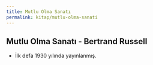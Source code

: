 ```yaml
---
title: Mutlu Olma Sanatı
permalink: kitap/mutlu-olma-sanati
---
```


## Mutlu Olma Sanatı - Bertrand Russell

- İlk defa 1930 yılında yayınlanmış.

